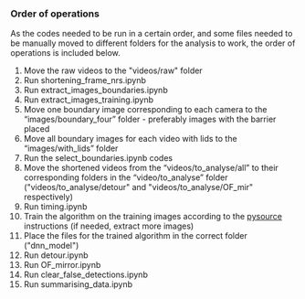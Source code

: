 ### Order of operations
As the codes needed to be run in a certain order, and some files needed to be manually moved to different folders for the analysis to work, the order of operations is included below.

1. Move the raw videos to the "videos/raw" folder
2. Run shortening_frame_nrs.ipynb
3. Run extract_images_boundaries.ipynb
4. Run extract_images_training.ipynb
5. Move one boundary image corresponding to each camera to the “images/boundary_four” folder - preferably images with the barrier placed
6. Move all boundary images for each video with lids to the “images/with_lids” folder
7. Run the select_boundaries.ipynb codes
8. Move the shortened videos from the “videos/to_analyse/all” to their corresponding folders in the “video/to_analyse” folder ("videos/to_analyse/detour" and "videos/to_analyse/OF_mir" respectively)
9. Run timing.ipynb
10. Train the algorithm on the training images according to the <a href="https://pysource.com/2020/04/02/train-yolo-to-detect-a-custom-object-online-with-free-gpu/">pysource</a> instructions (if needed, extract more images)
11. Place the files for the trained algorithm in the correct folder ("dnn_model")
12. Run detour.ipynb
13. Run OF_mirror.ipynb
14. Run clear_false_detections.ipynb
15. Run summarising_data.ipynb

